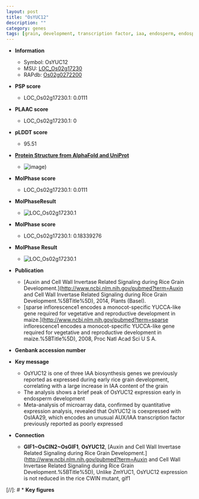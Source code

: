 ```yaml
---
layout: post
title: "OsYUC12"
description: ""
category: genes
tags: [grain, development, transcription factor, iaa, endosperm, endosperm development, IAA, IAA biosynthesis]
---
```


* **Information**  
    + Symbol: OsYUC12  
    + MSU: [LOC_Os02g17230](http://rice.plantbiology.msu.edu/cgi-bin/ORF_infopage.cgi?orf=LOC_Os02g17230)  
    + RAPdb: [Os02g0272200](http://rapdb.dna.affrc.go.jp/viewer/gbrowse_details/irgsp1?name=Os02g0272200)  

* **PSP score**  
    + LOC_Os02g17230.1: 0.0111 

* **PLAAC score**  
    + LOC_Os02g17230.1: 0 

* **pLDDT score**
    + 95.51

* **[Protein Structure from AlphaFold and UniProt](https://www.uniprot.org/uniprotkb/Q6EST7/entry#structure)**
    + ![image](https://ricepsp.github.io/images/Q6/AF-Q6EST7-F1.png))

* **MolPhase score**
    + LOC_Os02g17230.1: 0.0111

* **MolPhaseResult**
    + ![LOC_Os02g17230.1](https://ricepsp.github.io/pictures/LOC_Os02g/LOC_Os02g17230.1.png)

* **MolPhase score**
    + LOC_Os02g17230.1: 0.18339276

* **MolPhase Result**
    + ![LOC_Os02g17230.1](https://304243504.github.io/Pictures/LOC_Os02g/LOC_Os02g17230.1.png)

* **Publication**  
    + [Auxin and Cell Wall Invertase Related Signaling during Rice Grain Development.](http://www.ncbi.nlm.nih.gov/pubmed?term=Auxin and Cell Wall Invertase Related Signaling during Rice Grain Development.%5BTitle%5D), 2014, Plants (Basel).
    + [sparse inflorescence1 encodes a monocot-specific YUCCA-like gene required for vegetative and reproductive development in maize.](http://www.ncbi.nlm.nih.gov/pubmed?term=sparse inflorescence1 encodes a monocot-specific YUCCA-like gene required for vegetative and reproductive development in maize.%5BTitle%5D), 2008, Proc Natl Acad Sci U S A.

* **Genbank accession number**  

* **Key message**  
    + OsYUC12 is one of three IAA biosynthesis genes we previously reported as expressed during early rice grain development, correlating with a large increase in IAA content of the grain
    + The analysis shows a brief peak of OsYUC12 expression early in endosperm development
    + Meta-analysis of microarray data, confirmed by quantitative expression analysis, revealed that OsYUC12 is coexpressed with OsIAA29, which encodes an unusual AUX/IAA transcription factor previously reported as poorly expressed

* **Connection**  
    + __GIF1~OsCIN2~OsGIF1__, __OsYUC12__, [Auxin and Cell Wall Invertase Related Signaling during Rice Grain Development.](http://www.ncbi.nlm.nih.gov/pubmed?term=Auxin and Cell Wall Invertase Related Signaling during Rice Grain Development.%5BTitle%5D), Unlike ZmYUC1, OsYUC12 expression is not reduced in the rice CWIN mutant, gif1

[//]: # * **Key figures**  


